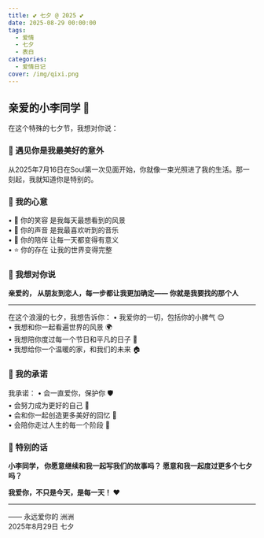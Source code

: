 ```yaml
---
title: 💕 七夕 @ 2025 💕
date: 2025-08-29 00:00:00
tags: 
  - 爱情
  - 七夕
  - 表白
categories: 
  - 爱情日记
cover: /img/qixi.png
---
```


## 亲爱的小李同学 💖

在这个特殊的七夕节，我想对你说：

### 🌟 遇见你是我最美好的意外

从2025年7月16日在Soul第一次见面开始，你就像一束光照进了我的生活。那一刻起，我就知道你是特别的。

### 💝 我的心意

• 💫 你的笑容 是我每天最想看到的风景  
• 🌸 你的声音 是我最喜欢听到的音乐   
• 🌈 你的陪伴 让每一天都变得有意义  
• ⭐ 你的存在 让我的世界变得完整  

### 🎯 我想对你说

**亲爱的， 从朋友到恋人，每一步都让我更加确定—— 你就是我要找的那个人**

---

在这个浪漫的七夕，我想告诉你：
• 我爱你的一切，包括你的小脾气 😊  
• 我想和你一起看遍世界的风景 🌍  
• 我想陪你度过每一个节日和平凡的日子 📅  
• 我想给你一个温暖的家，和我们的未来 🏠  

### 💌 我的承诺

我承诺：
• 会一直爱你，保护你 🛡️  
• 会努力成为更好的自己 💪  
• 会和你一起创造更多美好的回忆 📸  
• 会陪你走过人生的每一个阶段 👫  

### 🎁 特别的话

**小李同学， 你愿意继续和我一起写我们的故事吗？ 愿意和我一起度过更多个七夕吗？**

**我爱你，不只是今天，是每一天！ ❤️**

---

—— 永远爱你的 洲洲  
2025年8月29日 七夕
